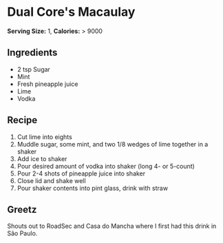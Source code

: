 # Dual Core's Macaulay

**Serving Size:** 1, **Calories:** \> 9000

## Ingredients

-   2 tsp Sugar
-   Mint
-   Fresh pineapple juice
-   Lime
-   Vodka

## Recipe

1.  Cut lime into eights
2.  Muddle sugar, some mint, and two 1/8 wedges of lime together in a
    shaker
3.  Add ice to shaker
4.  Pour desired amount of vodka into shaker (long 4- or 5-count)
5.  Pour 2-4 shots of pineapple juice into shaker
6.  Close lid and shake well
7.  Pour shaker contents into pint glass, drink with straw

## Greetz

Shouts out to RoadSec and Casa do Mancha where I first had this drink in
São Paulo.
